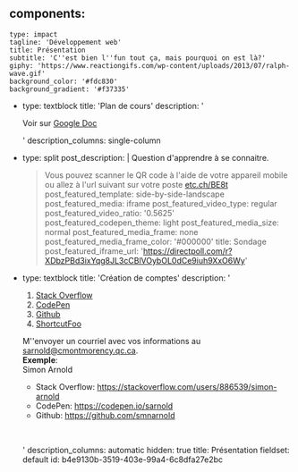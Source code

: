 components:
  -
    type: impact
    tagline: 'Développement web'
    title: Présentation
    subtitle: 'C''est bien l''fun tout ça, mais pourquoi on est là?'
    giphy: 'https://www.reactiongifs.com/wp-content/uploads/2013/07/ralph-wave.gif'
    background_color: '#fdc830'
    background_gradient: '#f37335'
  -
    type: textblock
    title: 'Plan de cours'
    description: '<p>Voir sur <a href="https://docs.google.com/document/d/19gtraLU4hX9z4X_kOY4UFxcRRo5uRO__NiuYGFw1yBU/edit?usp=sharing" target="_blank">Google Doc</a></p>'
    description_columns: single-column
  -
    type: split
    post_description: |
      Question d'apprendre à se connaitre.
      <img src="/img/asset/bWFpbi9jb250ZW50L2ltYWdlcy9wb2xsLXFyLnBuZw==?w=768&s=5aeb5b13951c29d8a2fff763b4e654c2" alt="">
      
      > Vous pouvez scanner le QR code à l'aide de votre appareil mobile ou allez à l'url suivant sur votre poste [etc.ch/BE8t](http://etc.ch/BE8t)
    post_featured_template: side-by-side-landscape
    post_featured_media: iframe
    post_featured_video_type: regular
    post_featured_video_ratio: '0.5625'
    post_featured_codepen_theme: light
    post_featured_media_size: normal
    post_featured_media_frame: none
    post_featured_media_frame_color: '#000000'
    title: Sondage
    post_featured_iframe_url: 'https://directpoll.com/r?XDbzPBd3ixYqg8JL3cCBlVOybOL0dCe9iuh9XxO6Wy'
  -
    type: textblock
    title: 'Création de comptes'
    description: '<ol><li><a href="https://stackoverflow.com/" target="_blank">Stack Overflow</a><br></li><li><a href="https://codepen.io/" target="_blank">CodePen</a><br></li><li><a href="https://github.com/" target="_blank">Github</a></li><li><a href="https://www.shortcutfoo.com" target="_blank">ShortcutFoo</a></li></ol><p>M''envoyer un courriel avec vos informations au <a href="mailto:sarnold@cmontmorency.qc.ca">sarnold@cmontmorency.qc.ca</a>.<br><b>Exemple</b>: <br>Simon Arnold<br></p><ul><li>Stack Overflow:&nbsp;<a href="https://stackoverflow.com/users/886539/simon-arnold">https://stackoverflow.com/users/886539/simon-arnold</a></li><li>CodePen:&nbsp;<a href="https://codepen.io/sarnold">https://codepen.io/sarnold</a></li><li>Github:&nbsp;<a href="https://github.com/smnarnold">https://github.com/smnarnold</a></li></ul><p><br></p>'
    description_columns: automatic
hidden: true
title: Présentation
fieldset: default
id: b4e9130b-3519-403e-99a4-6c8dfa27e2bc
